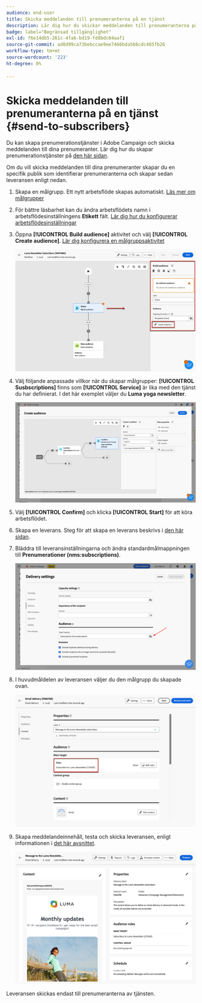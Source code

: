 ```yaml
---
audience: end-user
title: Skicka meddelanden till prenumeranterna på en tjänst
description: Lär dig hur du skickar meddelanden till prenumeranterna på en tjänst
badge: label="Begränsad tillgänglighet"
exl-id: f6e14db5-261c-4fa6-bd19-fd8bdc04aaf1
source-git-commit: ad8d99ca73bebccae9ee7466bda566cdc465fb26
workflow-type: tm+mt
source-wordcount: '223'
ht-degree: 0%

---
```


# Skicka meddelanden till prenumeranterna på en tjänst {#send-to-subscribers}

Du kan skapa prenumerationstjänster i Adobe Campaign och skicka meddelanden till dina prenumeranter. Lär dig hur du skapar prenumerationstjänster på [den här sidan](../audience//manage-services.md#create-service).

Om du vill skicka meddelanden till dina prenumeranter skapar du en specifik publik som identifierar prenumeranterna och skapar sedan leveransen enligt nedan.

1. Skapa en målgrupp. Ett nytt arbetsflöde skapas automatiskt. [Läs mer om målgrupper](../audience/create-audience.md)

1. För bättre läsbarhet kan du ändra arbetsflödets namn i arbetsflödesinställningens **Etikett** fält. [Lär dig hur du konfigurerar arbetsflödesinställningar](../workflows/workflow-settings.md)

1. Öppna **[!UICONTROL Build audience]** aktivitet och välj **[!UICONTROL Create audience]**. [Lär dig konfigurera en målgruppsaktivitet](../workflows/activities/build-audience.md)

   ![](assets/service-create-audience.png)

1. Välj följande anpassade villkor när du skapar målgrupper: **[!UICONTROL Susbscriptions]** finns som **[!UICONTROL Service]** är lika med den tjänst du har definierat. I det här exemplet väljer du **Luma yoga newsletter**.

   ![](assets/service-audience-subscribers.png)

1. Välj **[!UICONTROL Confirm]** och klicka **[!UICONTROL Start]** för att köra arbetsflödet.

1. Skapa en leverans. Steg för att skapa en leverans beskrivs i [den här sidan](../msg/gs-messages.md#create-delivery).
1. Bläddra till leveransinställningarna och ändra standardmålmappningen till **Prenumerationer (nms:subscriptions)**.

   ![](assets/service-delivery-change-mapping.png)

1. I huvudmåldelen av leveransen väljer du den målgrupp du skapade ovan.

   ![](assets/service-delivery-targeting-subscribers.png)

1. Skapa meddelandeinnehåll, testa och skicka leveransen, enligt informationen i [det här avsnittet](../preview-test/preview-test.md).

   ![](assets/service-delivery-ready.png)

Leveransen skickas endast till prenumeranterna av tjänsten.
